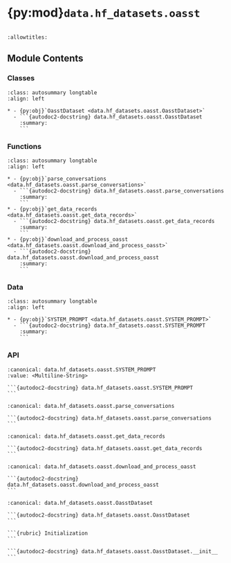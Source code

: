 # {py:mod}`data.hf_datasets.oasst`

```{py:module} data.hf_datasets.oasst
```

```{autodoc2-docstring} data.hf_datasets.oasst
:allowtitles:
```

## Module Contents

### Classes

````{list-table}
:class: autosummary longtable
:align: left

* - {py:obj}`OasstDataset <data.hf_datasets.oasst.OasstDataset>`
  - ```{autodoc2-docstring} data.hf_datasets.oasst.OasstDataset
    :summary:
    ```
````

### Functions

````{list-table}
:class: autosummary longtable
:align: left

* - {py:obj}`parse_conversations <data.hf_datasets.oasst.parse_conversations>`
  - ```{autodoc2-docstring} data.hf_datasets.oasst.parse_conversations
    :summary:
    ```
* - {py:obj}`get_data_records <data.hf_datasets.oasst.get_data_records>`
  - ```{autodoc2-docstring} data.hf_datasets.oasst.get_data_records
    :summary:
    ```
* - {py:obj}`download_and_process_oasst <data.hf_datasets.oasst.download_and_process_oasst>`
  - ```{autodoc2-docstring} data.hf_datasets.oasst.download_and_process_oasst
    :summary:
    ```
````

### Data

````{list-table}
:class: autosummary longtable
:align: left

* - {py:obj}`SYSTEM_PROMPT <data.hf_datasets.oasst.SYSTEM_PROMPT>`
  - ```{autodoc2-docstring} data.hf_datasets.oasst.SYSTEM_PROMPT
    :summary:
    ```
````

### API

````{py:data} SYSTEM_PROMPT
:canonical: data.hf_datasets.oasst.SYSTEM_PROMPT
:value: <Multiline-String>

```{autodoc2-docstring} data.hf_datasets.oasst.SYSTEM_PROMPT
```

````

````{py:function} parse_conversations(tree_obj, first: bool = False)
:canonical: data.hf_datasets.oasst.parse_conversations

```{autodoc2-docstring} data.hf_datasets.oasst.parse_conversations
```
````

````{py:function} get_data_records(objs)
:canonical: data.hf_datasets.oasst.get_data_records

```{autodoc2-docstring} data.hf_datasets.oasst.get_data_records
```
````

````{py:function} download_and_process_oasst(output_directory: str = '.', seed: int = 42, split_ratio: float = 0.95) -> dict[str, list]
:canonical: data.hf_datasets.oasst.download_and_process_oasst

```{autodoc2-docstring} data.hf_datasets.oasst.download_and_process_oasst
```
````

````{py:class} OasstDataset(output_dir: str = '.')
:canonical: data.hf_datasets.oasst.OasstDataset

```{autodoc2-docstring} data.hf_datasets.oasst.OasstDataset
```

```{rubric} Initialization
```

```{autodoc2-docstring} data.hf_datasets.oasst.OasstDataset.__init__
```

````
